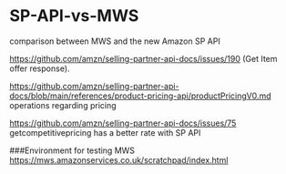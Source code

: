 # SP-API-vs-MWS
comparison between MWS and the new Amazon SP API

https://github.com/amzn/selling-partner-api-docs/issues/190 (Get Item offer response).

https://github.com/amzn/selling-partner-api-docs/blob/main/references/product-pricing-api/productPricingV0.md operations regarding pricing

https://github.com/amzn/selling-partner-api-docs/issues/75 getcompetitivepricing has a better rate with SP API

###Environment for testing MWS https://mws.amazonservices.co.uk/scratchpad/index.html

